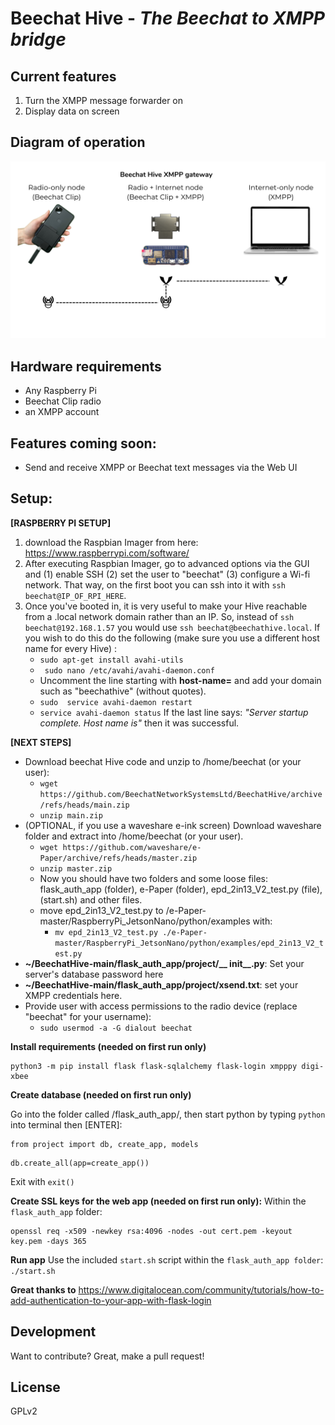 # Beechat Hive -  _The Beechat to XMPP bridge_

## Current features
1. Turn the XMPP message forwarder on
2. Display data on screen

## Diagram of operation
[![img](https://raw.githubusercontent.com/BeechatNetworkSystemsLtd/BeechatHive/main/diagram.png)]()

## Hardware requirements
- Any Raspberry Pi
- Beechat Clip radio
- an XMPP account

## Features coming soon:
* Send and receive XMPP or Beechat text messages via the Web UI
    
## Setup: ##


**[RASPBERRY PI SETUP]** 
1. download the Raspbian Imager from here: https://www.raspberrypi.com/software/
2. After executing Raspbian Imager, go to advanced options via the GUI and 
    (1) enable SSH 
    (2) set the user to "beechat" 
    (3) configure a Wi-fi network. That way, on the first boot you can ssh into it with ```ssh beechat@IP_OF_RPI_HERE```. 
3. Once you've booted in, it is very useful to make your Hive reachable from a .local network domain rather than an IP. So, instead of ```ssh beechat@192.168.1.57``` you would use ```ssh beechat@beechathive.local```. If you wish to do this do the following (make sure you use a different host name for every Hive) :
    *  ``` sudo apt-get install avahi-utils ```
    *  ``` sudo nano /etc/avahi/avahi-daemon.conf```
    *  Uncomment the line starting with **host-name=** and add your domain such as "beechathive" (without quotes).
    *  ```sudo  service avahi-daemon restart```
    *  ```service avahi-daemon status``` If the last line says: _"Server startup complete. Host name is"_ then it was successful.


**[NEXT STEPS]**
- Download beechat Hive code and unzip to /home/beechat (or your user):
  - ```wget https://github.com/BeechatNetworkSystemsLtd/BeechatHive/archive/refs/heads/main.zip```
  - ```unzip main.zip```
- (OPTIONAL, if you use a waveshare e-ink screen) Download waveshare folder and extract into /home/beechat (or your user). 
  - ```wget https://github.com/waveshare/e-Paper/archive/refs/heads/master.zip``` 
  - ```unzip master.zip```
  - Now you should have two folders and some loose files: flask_auth_app (folder), e-Paper (folder), epd_2in13_V2_test.py (file), (start.sh) and other files.
  - move epd_2in13_V2_test.py to /e-Paper-master/RaspberryPi_JetsonNano/python/examples with:
    -  ```mv epd_2in13_V2_test.py ./e-Paper-master/RaspberryPi_JetsonNano/python/examples/epd_2in13_V2_test.py```
-   **~/BeechatHive-main/flask_auth_app/project/__ init__.py**: Set your server's database password here
-   **~/BeechatHive-main/flask_auth_app/project/xsend.txt**: set your XMPP credentials here.
-   Provide user with access permissions to the radio device (replace "beechat" for your username):
    - ```sudo usermod -a -G dialout beechat```   

**Install requirements (needed on first run only)**
```
python3 -m pip install flask flask-sqlalchemy flask-login xmpppy digi-xbee
```

**Create database (needed on first run only)**

Go into the folder called /flask_auth_app/, then start python by typing ```python``` into terminal then [ENTER]:

```
from project import db, create_app, models
```
```
db.create_all(app=create_app())
```

Exit with ```exit()```




**Create SSL keys for the web app (needed on first run only):**
Within the ```flask_auth_app``` folder: 
```
openssl req -x509 -newkey rsa:4096 -nodes -out cert.pem -keyout key.pem -days 365
```

**Run app**
Use the included ```start.sh``` script within the ```flask_auth_app folder```:
``` ./start.sh```


**Great thanks to**
https://www.digitalocean.com/community/tutorials/how-to-add-authentication-to-your-app-with-flask-login

## Development

Want to contribute? Great, make a pull request!

## License

GPLv2
